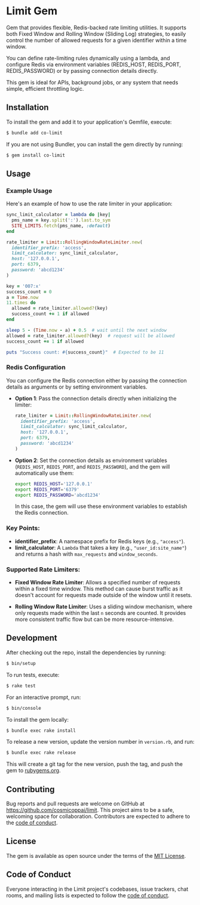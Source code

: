 
# Limit Gem

Gem that provides flexible, Redis-backed rate limiting utilities. It supports both Fixed Window and Rolling Window (Sliding Log) strategies, to easily control the number of allowed requests for a given identifier within a time window.

You can define rate-limiting rules dynamically using a lambda, and configure Redis via environment variables (REDIS_HOST, REDIS_PORT, REDIS_PASSWORD) or by passing connection details directly.

This gem is ideal for APIs, background jobs, or any system that needs simple, efficient throttling logic.

## Installation

To install the gem and add it to your application's Gemfile, execute:

```bash
$ bundle add co-limit
```

If you are not using Bundler, you can install the gem directly by running:

```bash
$ gem install co-limit
```

## Usage

### Example Usage

Here's an example of how to use the rate limiter in your application:

```ruby
sync_limit_calculator = lambda do |key| 
  pms_name = key.split(':').last.to_sym
  SITE_LIMITS.fetch(pms_name, :default)
end

rate_limiter = Limit::RollingWindowRateLimiter.new(
  identifier_prefix: 'access', 
  limit_calculator: sync_limit_calculator,
  host: '127.0.0.1', 
  port: 6379, 
  password: 'abcd1234'
)

key = '007:x'
success_count = 0
a = Time.now
11.times do
  allowed = rate_limiter.allowed?(key)
  success_count += 1 if allowed
end

sleep 5 - (Time.now - a) + 0.5  # wait until the next window
allowed = rate_limiter.allowed?(key)  # request will be allowed
success_count += 1 if allowed

puts "Success count: #{success_count}"  # Expected to be 11
```

### Redis Configuration

You can configure the Redis connection either by passing the connection details as arguments or by setting environment variables.

- **Option 1**: Pass the connection details directly when initializing the limiter:

  ```ruby
  rate_limiter = Limit::RollingWindowRateLimiter.new(
    identifier_prefix: 'access', 
    limit_calculator: sync_limit_calculator,
    host: '127.0.0.1', 
    port: 6379, 
    password: 'abcd1234'
  )
  ```

- **Option 2**: Set the connection details as environment variables (`REDIS_HOST`, `REDIS_PORT`, and `REDIS_PASSWORD`), and the gem will automatically use them:

  ```bash
  export REDIS_HOST='127.0.0.1'
  export REDIS_PORT='6379'
  export REDIS_PASSWORD='abcd1234'
  ```

  In this case, the gem will use these environment variables to establish the Redis connection.

### Key Points:

- **identifier_prefix**: A namespace prefix for Redis keys (e.g., `"access"`).
- **limit_calculator**: A `Lambda` that takes a key (e.g., `"user_id:site_name"`) and returns a hash with `max_requests` and `window_seconds`.

### Supported Rate Limiters:

- **Fixed Window Rate Limiter**:
  Allows a specified number of requests within a fixed time window. This method can cause burst traffic as it doesn't account for requests made outside of the window until it resets.

- **Rolling Window Rate Limiter**:
  Uses a sliding window mechanism, where only requests made within the last `n` seconds are counted. It provides more consistent traffic flow but can be more resource-intensive.

## Development

After checking out the repo, install the dependencies by running:

```bash
$ bin/setup
```

To run tests, execute:

```bash
$ rake test
```

For an interactive prompt, run:

```bash
$ bin/console
```

To install the gem locally:

```bash
$ bundle exec rake install
```

To release a new version, update the version number in `version.rb`, and run:

```bash
$ bundle exec rake release
```

This will create a git tag for the new version, push the tag, and push the gem to [rubygems.org](https://rubygems.org).

## Contributing

Bug reports and pull requests are welcome on GitHub at https://github.com/cosmicoppai/limit. This project aims to be a safe, welcoming space for collaboration. Contributors are expected to adhere to the [code of conduct](https://github.com/cosmicoppai/limit/blob/main/CODE_OF_CONDUCT.md).

## License

The gem is available as open source under the terms of the [MIT License](https://opensource.org/licenses/MIT).

## Code of Conduct

Everyone interacting in the Limit project's codebases, issue trackers, chat rooms, and mailing lists is expected to follow the [code of conduct](https://github.com/cosmicoppai/limit/blob/main/CODE_OF_CONDUCT.md).
